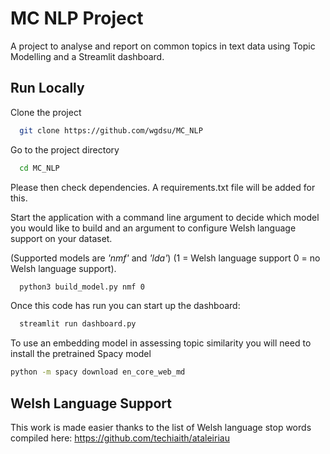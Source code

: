 
# MC NLP Project

A project to analyse and report on common topics in text data using Topic Modelling and a Streamlit dashboard.

## Run Locally

Clone the project

```bash
  git clone https://github.com/wgdsu/MC_NLP
```

Go to the project directory

```bash
  cd MC_NLP
```

Please then check dependencies. A requirements.txt file will be added for this.

Start the application with a command line argument to decide which model you would like to build and an argument to configure Welsh language support on your dataset.

(Supported models are *'nmf'* and *'lda'*)
(1 = Welsh language support 0 = no Welsh language support).

```bash
  python3 build_model.py nmf 0
```

Once this code has run you can start up the dashboard:

```bash
  streamlit run dashboard.py

```
To use an embedding model in assessing topic similarity you will need to install the pretrained Spacy model

```bash
python -m spacy download en_core_web_md
```

## Welsh Language Support
This work is made easier thanks to the list of Welsh language stop words compiled here: https://github.com/techiaith/ataleiriau
